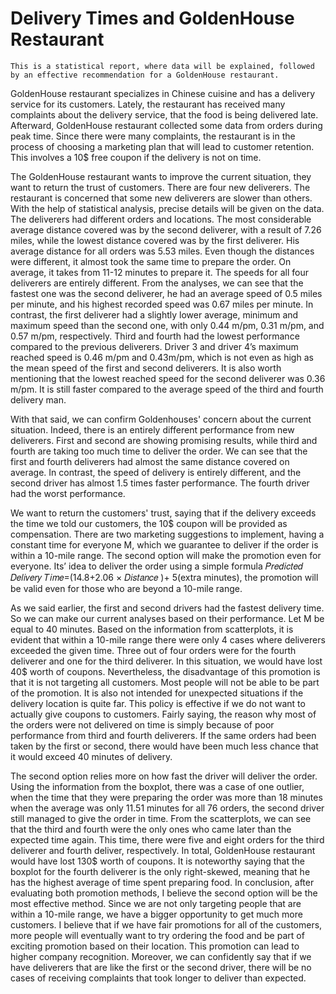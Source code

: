 # Delivery Times and GoldenHouse Restaurant 
    This is a statistical report, where data will be explained, followed by an effective recommendation for a GoldenHouse restaurant.
GoldenHouse restaurant specializes in Chinese cuisine and has a delivery service for its customers. Lately, the restaurant has received many complaints about the delivery service, that the food is being delivered late. Afterward, GoldenHouse restaurant collected some data from orders during peak time. Since there were many complaints, the restaurant is in the process of choosing a marketing plan that will lead to customer retention. This involves a 10$ free coupon if the delivery is not on time. 

The GoldenHouse restaurant wants to improve the current situation, they want to return the trust of customers. There are four new deliverers. The restaurant is concerned that some new deliverers are slower than others. With the help of statistical analysis, precise details will be given on the data. The deliverers had different orders and locations. The most considerable average distance covered was by the second deliverer, with a result of 7.26 miles, while the lowest distance covered was by the first deliverer. His average distance for all orders was 5.53 miles. Even though the distances were different, it almost took the same time to prepare the order. On average, it takes from 11-12 minutes to prepare it. The speeds for all four deliverers are entirely different. From the analyses, we can see that the fastest one was the second deliverer, he had an average speed of 0.5 miles per minute, and his highest recorded speed was 0.67 miles per minute. In contrast, the first deliverer had a slightly lower average, minimum and maximum speed than the second one, with only 0.44 m/pm, 0.31 m/pm, and 0.57 m/pm, respectively. Third and fourth had the lowest performance compared to the previous deliverers. Driver 3 and driver 4’s maximum reached speed is 0.46 m/pm and 0.43m/pm, which is not even as high as the mean speed of the first and second deliverers. It is also worth mentioning that the lowest reached speed for the second deliverer was 0.36 m/pm. It is still faster compared to the average speed of the third and fourth delivery man. 

With that said, we can confirm Goldenhouses' concern about the current situation. Indeed, there is an entirely different performance from new deliverers. First and second are showing promising results, while third and fourth are taking too much time to deliver the order. We can see that the first and fourth deliverers had almost the same distance covered on average. In contrast, the speed of delivery is entirely different, and the second driver has almost 1.5 times faster performance. The fourth driver had the worst performance.

We want to return the customers' trust, saying that if the delivery exceeds the time we told our customers, the 10$ coupon will be provided as compensation. There are two marketing suggestions to implement, having a constant time for everyone M, which we guarantee to deliver if the order is within a 10-mile range. The second option will make the promotion even for everyone. Its’ idea to deliver the order using a simple formula 𝑃𝑟𝑒𝑑𝑖𝑐𝑡𝑒𝑑 𝐷𝑒𝑙𝑖𝑣𝑒𝑟𝑦 𝑇𝑖𝑚𝑒=(14.8+2.06 × 𝐷𝑖𝑠𝑡𝑎𝑛𝑐𝑒 )+ 5(extra minutes), the promotion will be valid even for those who are beyond a 10-mile range. 
  
As we said earlier, the first and second drivers had the fastest delivery time. So we can make our current analyses based on their performance. Let M be equal to 40 minutes. Based on the information from scatterplots, it is evident that within a 10-mile range there were only 4 cases where deliverers exceeded the given time. Three out of four orders were for the fourth deliverer and one for the third deliverer. In this situation, we would have lost 40$ worth of coupons. Nevertheless, the disadvantage of this promotion is that it is not targeting all customers. Most people will not be able to be part of the promotion. It is also not intended for unexpected situations if the delivery location is quite far. This policy is effective if we do not want to actually give coupons to customers. Fairly saying, the reason why most of the orders were not delivered on time is simply because of poor performance from third and fourth deliverers. If the same orders had been taken by the first or second, there would have been much less chance that it would exceed 40 minutes of delivery. 
  
The second option relies more on how fast the driver will deliver the order. Using the information from the boxplot, there was a case of one outlier, when the time that they were preparing the order was more than 18 minutes when the average was only 11.51 minutes for all 76 orders, the second driver still managed to give the order in time. From the scatterplots, we can see that the third and fourth were the only ones who came later than the expected time again. This time, there were five and eight orders for the third deliverer and fourth deliver, respectively. In total, GoldenHouse restaurant would have lost 130$ worth of coupons. It is noteworthy saying that the boxplot for the fourth deliverer is the only right-skewed, meaning that he has the highest average of time spent preparing food. 
	In conclusion, after evaluating both promotion methods, I believe the second option will be the most effective method. Since we are not only targeting people that are within a 10-mile range, we have a bigger opportunity to get much more customers. I believe that if we have fair promotions for all of the customers, more people will eventually want to try ordering the food and be part of exciting promotion based on their location. This promotion can lead to higher company recognition. Moreover, we can confidently say that if we have deliverers that are like the first or the second driver, there will be no cases of receiving complaints that took longer to deliver than expected.


